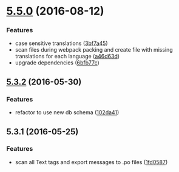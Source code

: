 <a name="5.5.0"></a>
# [5.5.0](https://git.softwaregroup-bg.com/ut5/ut-po-loader/compare/v5.3.2...v5.5.0) (2016-08-12)


### Features

* case sensitive translations ([3bf7a45](https://git.softwaregroup-bg.com/ut5/ut-po-loader/commit/3bf7a45))
* scan files during webpack packing and create file with missing translations for each language ([a46d63d](https://git.softwaregroup-bg.com/ut5/ut-po-loader/commit/a46d63d))
* upgrade dependencies ([6bfb77c](https://git.softwaregroup-bg.com/ut5/ut-po-loader/commit/6bfb77c))



<a name="5.3.2"></a>
## [5.3.2](https://git.softwaregroup-bg.com/ut5/ut-po-loader/compare/v5.3.1...v5.3.2) (2016-05-30)


### Features

* refactor to use new db schema ([102da41](https://git.softwaregroup-bg.com/ut5/ut-po-loader/commit/102da41))



<a name="5.3.1"></a>
## 5.3.1 (2016-05-25)


### Features

* scan all Text tags and export messages to .po files ([1fd0587](https://git.softwaregroup-bg.com/ut5/ut-po-loader/commit/1fd0587))




